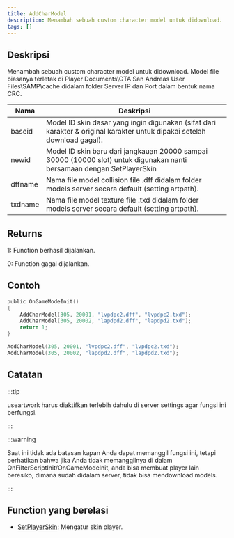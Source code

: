 ```yaml
---
title: AddCharModel
description: Menambah sebuah custom character model untuk didownload.
tags: []
---
```


<VersionWarn version='SA-MP 0.3.DL R1' />

## Deskripsi

Menambah sebuah custom character model untuk didownload. Model file biasanya terletak di Player Documents\GTA San Andreas User Files\SAMP\cache didalam folder Server IP dan Port dalam bentuk nama CRC.

| Nama    | Deskripsi                                                                                                    |
| ------- | -------------------------------------------------------------------------------------------------------------- |
| baseid  | Model ID skin dasar yang ingin digunakan (sifat dari karakter & original karakter untuk dipakai setelah download gagal). |
| newid   | Model ID skin baru dari jangkauan 20000 sampai 30000 (10000 slot) untuk digunakan nanti bersamaan dengan SetPlayerSkin             |
| dffname | Nama file model collision file .dff didalam folder models server secara default (setting artpath).            |
| txdname | Nama file model texture file .txd didalam folder models server secara default (setting artpath).              |

## Returns

1: Function berhasil dijalankan.

0: Function gagal dijalankan.

## Contoh

```c
public OnGameModeInit()
{
    AddCharModel(305, 20001, "lvpdpc2.dff", "lvpdpc2.txd");
    AddCharModel(305, 20002, "lapdpd2.dff", "lapdpd2.txd");
    return 1;
}
```

```c
AddCharModel(305, 20001, "lvpdpc2.dff", "lvpdpc2.txd");
AddCharModel(305, 20002, "lapdpd2.dff", "lapdpd2.txd");
```

## Catatan

:::tip

useartwork harus diaktifkan terlebih dahulu di server settings agar fungsi ini berfungsi.

:::

:::warning

Saat ini tidak ada batasan kapan Anda dapat memanggil fungsi ini, tetapi perhatikan bahwa jika Anda tidak memanggilnya di dalam OnFilterScriptInit/OnGameModeInit, anda bisa membuat player lain beresiko, dimana sudah didalam server, tidak bisa mendownload models.

:::

## Function yang berelasi

- [SetPlayerSkin](SetPlayerSkin): Mengatur skin player.
